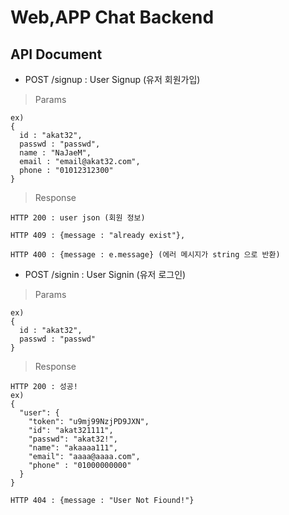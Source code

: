 # Web,APP Chat Backend


## API Document

* POST /signup : User Signup (유저 회원가입)

> Params

    ex)
    {
      id : "akat32",
      passwd : "passwd",
      name : "NaJaeM",
      email : "email@akat32.com",
      phone : "01012312300"
    }

> Response

    HTTP 200 : user json (회원 정보)

    HTTP 409 : {message : "already exist"},

    HTTP 400 : {message : e.message} (에러 메시지가 string 으로 반환)

* POST /signin : User Signin (유저 로그인)

> Params

    ex)
    {
      id : "akat32",
      passwd : "passwd"
    }
> Response

    HTTP 200 : 성공!
    ex)
    {
      "user": {
        "token": "u9mj99NzjPD9JXN",
        "id": "akat321111",
        "passwd": "akat32!",
        "name": "akaaaa111",
        "email": "aaaa@aaaa.com",
        "phone" : "01000000000"
      }
    }

    HTTP 404 : {message : "User Not Fiound!"}
